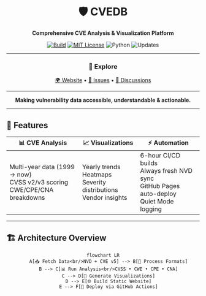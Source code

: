 <div align="center">

# 🛡️ CVEDB  

**Comprehensive CVE Analysis & Visualization Platform**  

[![Build](https://img.shields.io/github/actions/workflow/status/cvedb/cvedb.github.io/deploy.yml?label=Build%20%26%20Deploy&logo=github)](https://github.com/cvedb/cvedb.github.io/actions/workflows/deploy.yml)
[![MIT License](https://img.shields.io/badge/License-MIT-yellow.svg)](LICENSE)
![Python](https://img.shields.io/badge/Python-3.11+-blue.svg)
![Updates](https://img.shields.io/badge/Data%20Refresh-6h-brightgreen)

---

### 🔗 Explore
[🌍 Website](https://cvedb.github.io) • [📌 Issues](https://github.com/cvedb/cvedb.github.io/issues) • [💬 Discussions](https://github.com/cvedb/cvedb.github.io/discussions)

---

**Making vulnerability data accessible, understandable & actionable.**

</div>

---

## 🌟 Features

<div align="center">

| 📊 CVE Analysis | 📈 Visualizations | ⚡ Automation |
|-----------------|------------------|--------------|
| Multi-year data (1999 → now)<br/>CVSS v2/v3 scoring<br/>CWE/CPE/CNA breakdowns | Yearly trends<br/>Heatmaps<br/>Severity distributions<br/>Vendor insights | 6-hour CI/CD builds<br/>Always fresh NVD sync<br/>GitHub Pages auto-deploy<br/>Quiet Mode logging |

</div>

---

## 🏗️ Architecture Overview  

<div align="center">

```mermaid
flowchart LR
    A[📥 Fetch Data<br/>NVD + CVE v5] --> B[🔧 Process Formats]
    B --> C[📊 Run Analysis<br/>CVSS • CWE • CPE • CNA]
    C --> D[🎨 Generate Visualizations]
    D --> E[🌐 Build Static Website]
    E --> F[🚀 Deploy via GitHub Actions]

